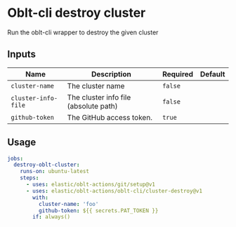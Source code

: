 # <!--name-->Oblt-cli destroy cluster<!--/name-->
<!--description-->
Run the oblt-cli wrapper to destroy the given cluster
<!--/description-->

## Inputs
<!--inputs-->
| Name                | Description                           | Required | Default |
|---------------------|---------------------------------------|----------|---------|
| `cluster-name`      | The cluster name                      | `false`  | ` `     |
| `cluster-info-file` | The cluster info file (absolute path) | `false`  | ` `     |
| `github-token`      | The GitHub access token.              | `true`   | ` `     |
<!--/inputs-->

## Usage
<!--usage action="elastic/oblt-actions/oblt-cli/cluster-destroy" version="env:VERSION"-->
```yaml
jobs:
  destroy-oblt-cluster:
    runs-on: ubuntu-latest
    steps:
      - uses: elastic/oblt-actions/git/setup@v1
      - uses: elastic/oblt-actions/oblt-cli/cluster-destroy@v1
        with:
          cluster-name: 'foo'
          github-token: ${{ secrets.PAT_TOKEN }}
        if: always()
```
<!--/usage-->
